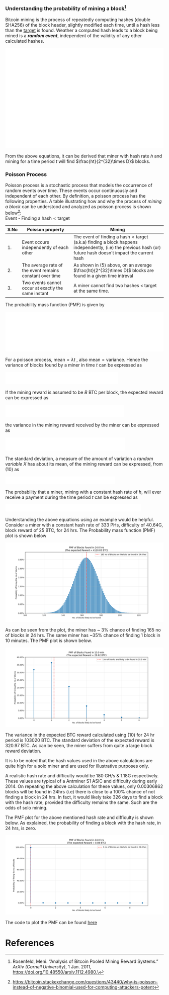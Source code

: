 ### Understanding the probability of mining a block[^1]
Bitcoin mining is the process of repeatedly computing hashes (double SHA256) of the block header, slightly modified each time, until a hash less than the [target](../Network/Target%20and%20Difficulty.md) is found. Weather a computed hash leads to a block being mined is a ***random event***, independent of the validity of any other calculated hashes.

![](images/miningprob_eq1.png)


From the above equations, it can be derived that  miner with hash rate $h$ and mining for a time period $t$ will find $\frac{ht}{2^{32}\times D}$ blocks. 

### Poisson Process
Poisson process is a stochastic process that models the occurrence of random events over time. These events occur continuously and independent of each other. By definition, a poisson process has the following properties. A table illustrating how and why the process of *mining a block* can be understood and analyzed as poisson process is shown below[^2]:<br>
Event - Finding a $\text{hash}<\text{target}$


| <center>S.No</center> | <center>Poisson property</center>                        | <center>Mining</center>                                                                                                                                                      |
| --------------------- | -------------------------------------------------------- | ---------------------------------------------------------------------------------------------------------------------------------------------------------------------------- |
| 1.                    | Event occurs independently of each other                 | The event of finding a $\text{hash} < \text{target}$ (a.k.a) finding a block happens independently, (i.e) the previous hash (or) future hash doesn't impact the current hash |
| 2.                    | The average rate of the event remains constant over time | As shown in (5) above, on an average $\frac{ht}{2^{32}\times D}$ blocks are found in a given time intreval                                                                   |
| 3.                    | Two events cannot occur at exactly the same instant      | A miner cannot find two hashes < target at the same time.                                                                                                                    |

The probability mass function (PMF) is given by

![](images/miningprob_eq2.png)

For a poisson process, $\text{mean} = \lambda t$  , also $\text{mean}=\text{variance}$. Hence the variance of blocks found by a miner in time $t$ can be expressed as

![](images/miningprob_eq3.png)

If the mining reward is assumed to be $B$ BTC per block, the expected reward can be expressed as

![](images/miningprob_eq4.png)

the variance in the mining reward received by the miner can be expressed as 


![](images/miningprob_eq5.png)

The standard deviation, a measure of the amount of variation a *random variable* $X$ has about its mean, of the mining reward can be expressed, from (10) as


  ![](images/miningprob_eq6.png)
 
 The probability that a miner, mining with a constant hash rate of $h$, will ever receive a payment during the time period $t$ can be expressed as
 

 ![](images/miningprob_eq7.png)
 
 Understanding the above equations using an example would be helpful. Consider a miner with a constant hash rate of 333 PHs, difficulty of 40.64G, block reward of 25 BTC, for 24 hrs. The Probability mass function (PMF) plot is shown below
 
![](images/pmf_24hrs.png)

As can be seen from the plot, the miner has ~ 3% chance of finding 165 no of blocks in 24 hrs. The same miner has  ~35% chance of finding 1 block in 10 minutes. The PMF plot is shown below. 

![](images/pmf_10_min.png)

The variance in the expected BTC reward calculated using (10) for 24 hr period is 103020 BTC. The standard deviation of the expected reward is 320.97 BTC. As can be seen, the miner suffers from quite a large block reward deviation. 

It is to be noted that the hash values used in the above calculations are quite high for a solo miner and are used for illustrative purposes only. 

A realistic hash rate and difficulty would be 180 GH/s & 1.18G respectively. These values are typical of a Antminer S1 ASIC and difficulty during early 2014. On repeating the above calculation for these values, only 0.00306862 blocks will be found in 24hrs (i.e) there is close to a 100% chance of not finding a block in 24 hrs. In fact, it would likely take 326 days to find a block with the hash rate, provided the difficulty remains the same. Such are the odds of solo mining. 

The PMF plot for the above mentioned hash rate and difficulty is shown below. As explained, the probability of finding a block with the hash rate, in 24 hrs, is zero. 


![](images/pmf_24hrs_lowhash.png)

The code to plot the PMF can be found [here](../Mining/pmf.py)
# References

[^1]: Rosenfeld, Meni. “Analysis of Bitcoin Pooled Mining Reward Systems.” _ArXiv (Cornell University)_, 1 Jan. 2011, https://doi.org/10.48550/arxiv.1112.4980.\
[^2]: https://bitcoin.stackexchange.com/questions/43440/why-is-poisson-instead-of-negative-binomial-used-for-computing-attackers-potent